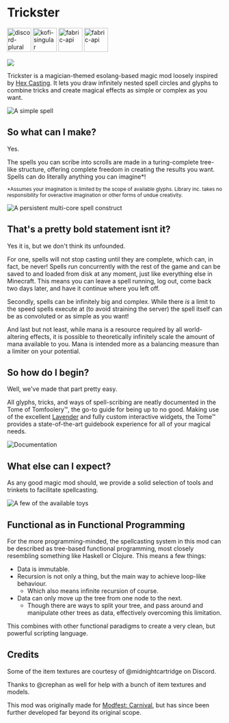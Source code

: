 # Trickster

[<img alt="discord-plural" height="56" src="https://cdn.jsdelivr.net/npm/@intergrav/devins-badges@3/assets/cozy/social/discord-plural_vector.svg">](https://discord.gg/WcYsDDQtyR)
[<img alt="kofi-singular" height="56" src="https://cdn.jsdelivr.net/npm/@intergrav/devins-badges@3/assets/cozy/donate/kofi-singular_vector.svg">](https://ko-fi.com/enjarai)
[<img alt="fabric-api" height="56" src="https://cdn.jsdelivr.net/npm/@intergrav/devins-badges@3/assets/cozy/requires/fabric-api_vector.svg">](https://modrinth.com/mod/fabric-api)
[<img alt="fabric-api" height="56" src="https://enjarai.dev/static/requires_cicada_cozy.svg">](https://modrinth.com/mod/cicada)

[![](https://i.enjarai.dev/u/P9BQxO.png)](https://modfest.net/carnival)

[//]: # ([<img alt="fabric-api" height="56" src="https://i.enjarai.dev/u/fHOUib.png">]&#40;https://modrinth.com/mod/owo-lib&#41;)

Trickster is a magician-themed esolang-based magic mod loosely inspired by [Hex Casting](https://modrinth.com/mod/hex-casting).
It lets you draw infinitely nested spell circles and glyphs to combine tricks and create magical effects as simple or complex as you want.

![A simple spell](https://i.enjarai.dev/u/sPUWj0.png)

## So what can I make?

Yes.

The spells you can scribe into scrolls are made in a turing-complete tree-like structure,
offering complete freedom in creating the results you want.
Spells can do literally anything you can imagine*!

<sub>*Assumes your imagination is limited by the scope of available glyphs.
Library inc. takes no responsibility for overactive imagination or other forms of undue creativity.</sub>

![A persistent multi-core spell construct](https://i.enjarai.dev/u/pRQrnj.png)

## That's a pretty bold statement isnt it?

Yes it is, but we don't think its unfounded.

For one, spells will not stop casting until they are complete, which can, in fact, be never!
Spells run concurrently with the rest of the game and can be saved to and loaded from disk at any moment, just like everything else in Minecraft. This means you can leave a spell running, log out, come back two days later, and have it continue where you left off.

Secondly, spells can be infinitely big and complex. While there *is* a limit to the speed spells execute at (to avoid straining the server) the spell itself can be as convoluted or as simple as you want!

And last but not least, while mana is a resource required by all world-altering effects, it is possible to theoretically infinitely scale the amount of mana available to you. Mana is intended more as a balancing measure than a limiter on your potential.

## So how do I begin?

Well, we've made that part pretty easy.

All glyphs, tricks, and ways of spell-scribing are neatly documented in the Tome of Tomfoolery™,
the go-to guide for being up to no good. 
Making use of the excellent [Lavender](https://modrinth.com/mod/lavender) and fully custom interactive widgets,
the Tome™ provides a state-of-the-art guidebook experience for all of your magical needs.

![Documentation](https://i.enjarai.dev/u/OmfF44.png)

## What else can I expect?

As any good magic mod should, we provide a solid selection of tools and trinkets to facilitate spellcasting.

![A few of the available toys](https://i.enjarai.dev/u/UghuSY.png)

## Functional as in Functional Programming

For the more programming-minded, the spellcasting system in this mod can be described as tree-based functional programming, most closely resembling something like Haskell or Clojure. This means a few things:

- Data is immutable.
- Recursion is not only a thing, but the main way to achieve loop-like behaviour.
    - Which also means infinite recursion of course.
- Data can only move up the tree from one node to the next.
    - Though there are ways to split your tree, and pass around and manipulate other trees as data, effectively overcoming this limitation.

This combines with other functional paradigms to create a very clean, but powerful scripting language.

## Credits

Some of the item textures are courtesy of @midnightcartridge on Discord.

Thanks to @crephan as well for help with a bunch of item textures and models.

This mod was originally made for [Modfest: Carnival](https://modfest.net/carnival), 
but has since been further developed far beyond its original scope.